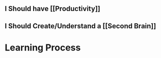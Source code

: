 ## I Should have [[Productivity]]
## I Should Create/Understand a [[Second Brain]]

# Learning Process
